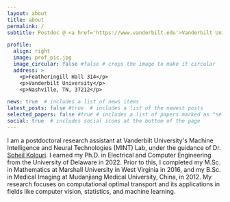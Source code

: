 ```yaml
---
layout: about
title: about
permalink: /
subtitle: Postdoc @ <a href='https://www.vanderbilt.edu'>Vanderbilt University</a>. Nashville, TN, U.S.

profile:
  align: right
  image: prof_pic.jpg
  image_circular: false #false # crops the image to make it circular
  address: >
    <p>Featheringill Hall 314</p>
    <p>Vanderbilt University</p>
    <p>Nashville, TN, 37212</p>

news: true  # includes a list of news items
latest_posts: false #true  # includes a list of the newest posts
selected_papers: false #true # includes a list of papers marked as "selected={true}"
social: true  # includes social icons at the bottom of the page
---
```


I am a postdoctoral research assistant at Vanderbilt University's Machine Intelligence and Neural Technologies (MINT) Lab, under the guidance of Dr. [Soheil Kolouri](https://skolouri.github.io). I earned my Ph.D. in Electrical and Computer Engineering from the University of Delaware in 2022. Prior to this, I completed my M.Sc. in Mathematics at Marshall University in West Virginia in 2016, and my B.Sc. in Medical Imaging at Mudanjiang Medical University, China, in 2012. My research focuses on computational optimal transport and its applications in fields like computer vision, statistics, and machine learning.